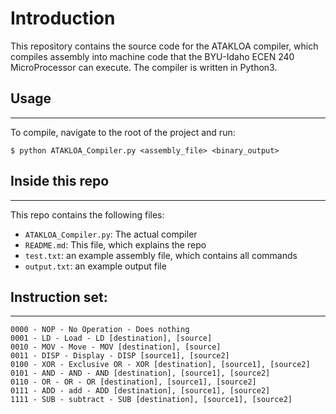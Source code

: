 # Introduction
This repository contains the source code for the ATAKLOA compiler, which compiles assembly into machine code that the BYU-Idaho ECEN 240 MicroProcessor can execute. The compiler is written in Python3.


## Usage
---
To compile, navigate to the root of the project and run:

`$ python ATAKLOA_Compiler.py <assembly_file> <binary_output>`



## Inside this repo
---
This repo contains the following files:
- `ATAKLOA_Compiler.py`: The actual compiler
- `README.md`: This file, which explains the repo
- `test.txt`: an example assembly file, which contains all commands
- `output.txt`: an example output file



## Instruction set: 
---

```
0000 - NOP - No Operation - Does nothing
0001 - LD - Load - LD [destination], [source]
0010 - MOV - Move - MOV [destination], [source]
0011 - DISP - Display - DISP [source1], [source2]
0100 - XOR - Exclusive OR - XOR [destination], [source1], [source2]
0101 - AND - AND - AND [destination], [source1], [source2]
0110 - OR - OR - OR [destination], [source1], [source2]
0111 - ADD - add - ADD [destination], [source1], [source2]
1111 - SUB - subtract - SUB [destination], [source1], [source2]
```